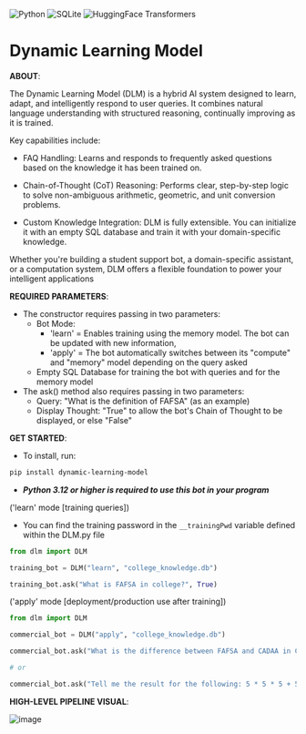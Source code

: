 ![Python](https://img.shields.io/badge/python-3670A0?style=for-the-badge&logo=python&logoColor=ffdd54)
![SQLite](https://img.shields.io/badge/SQLite-003B57?style=flat-square&logo=SQLite&logoColor=white)
![HuggingFace Transformers](https://img.shields.io/badge/-HuggingFace-3B4252?style=flat&logo=huggingface&logoColor=)

# Dynamic Learning Model
**ABOUT**:

The Dynamic Learning Model (DLM) is a hybrid AI system designed to learn, adapt, and intelligently respond to user queries. It combines natural language understanding with structured reasoning, continually improving as it is trained.

Key capabilities include:

* FAQ Handling: Learns and responds to frequently asked questions based on the knowledge it has been trained on.

* Chain-of-Thought (CoT) Reasoning: Performs clear, step-by-step logic to solve non-ambiguous arithmetic, geometric, and unit conversion problems.

* Custom Knowledge Integration: DLM is fully extensible. You can initialize it with an empty SQL database and train it with your domain-specific knowledge.

Whether you're building a student support bot, a domain-specific assistant, or a computation system, DLM offers a flexible foundation to power your intelligent applications

**REQUIRED PARAMETERS**:
* The constructor requires passing in two parameters:
  - Bot Mode:
      - 'learn' = Enables training using the memory model. The bot can be updated with new information,
      - 'apply' = The bot automatically switches between its "compute" and "memory" model depending on the query asked
  - Empty SQL Database for training the bot with queries and for the memory model
* The ask() method also requires passing in two parameters:
  - Query: "What is the definition of FAFSA" (as an example)
  - Display Thought: "True" to allow the bot's Chain of Thought to be displayed, or else "False"

**GET STARTED**:
* To install, run: 
```bash
pip install dynamic-learning-model
```
* ***Python 3.12 or higher is required to use this bot in your program***

('learn' mode [training queries])
* You can find the training password in the ```__trainingPwd``` variable defined within the DLM.py file
```python
from dlm import DLM

training_bot = DLM("learn", "college_knowledge.db")

training_bot.ask("What is FAFSA in college?", True)
```

('apply' mode [deployment/production use after training])
```python
from dlm import DLM

commercial_bot = DLM("apply", "college_knowledge.db")

commercial_bot.ask("What is the difference between FAFSA and CADAA in California?", False)

# or

commercial_bot.ask("Tell me the result for the following: 5 * 5 * 5 + 5 / 5", True)
```

**HIGH-LEVEL PIPELINE VISUAL**:

![image](https://github.com/user-attachments/assets/e61d3f5d-87ca-4c81-bcb4-c28a0df65300)

